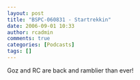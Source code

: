 ```yaml
---
layout: post
title: "BSPC-060831 - Startrekkin"
date: 2006-09-01 10:33
author: rcadmin
comments: true
categories: [Podcasts]
tags: []
---
```

Goz and RC are back and ramblier than ever!
